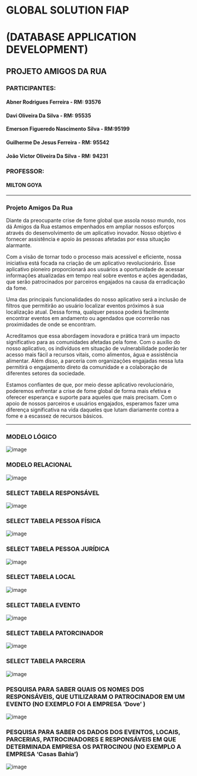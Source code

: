 # GLOBAL SOLUTION FIAP 
# (DATABASE APPLICATION DEVELOPMENT)

## PROJETO AMIGOS DA RUA

### PARTICIPANTES:
#### Abner Rodrigues Ferreira - RM: 93576
#### Davi Oliveira Da Silva - RM: 95535
#### Emerson Figueredo Nascimento Silva - RM:95199
#### Guilherme De Jesus Ferreira - RM: 95542
#### João Victor Oliveira Da Silva - RM: 94231
### PROFESSOR:
#### MILTON GOYA
---
### Projeto Amigos Da Rua
Diante da preocupante crise de fome global que assola nosso mundo, nos dá Amigos da Rua estamos empenhados em ampliar nossos esforços através do desenvolvimento de um aplicativo inovador. Nosso objetivo é fornecer assistência e apoio às pessoas afetadas por essa situação alarmante.

Com a visão de tornar todo o processo mais acessível e eficiente, nossa iniciativa está focada na criação de um aplicativo revolucionário. Esse aplicativo pioneiro proporcionará aos usuários a oportunidade de acessar informações atualizadas em tempo real sobre eventos e ações agendadas, que serão patrocinados por parceiros engajados na causa da erradicação da fome.

Uma das principais funcionalidades do nosso aplicativo será a inclusão de filtros que permitirão ao usuário localizar eventos próximos à sua localização atual. Dessa forma, qualquer pessoa poderá facilmente encontrar eventos em andamento ou agendados que ocorrerão nas proximidades de onde se encontram.

Acreditamos que essa abordagem inovadora e prática trará um impacto significativo para as comunidades afetadas pela fome. Com o auxílio do nosso aplicativo, os indivíduos em situação de vulnerabilidade poderão ter acesso mais fácil a recursos vitais, como alimentos, água e assistência alimentar. Além disso, a parceria com organizações engajadas nessa luta permitirá o engajamento direto da comunidade e a colaboração de diferentes setores da sociedade.

Estamos confiantes de que, por meio desse aplicativo revolucionário, poderemos enfrentar a crise de fome global de forma mais efetiva e oferecer esperança e suporte para aqueles que mais precisam. Com o apoio de nossos parceiros e usuários engajados, esperamos fazer uma diferença significativa na vida daqueles que lutam diariamente contra a fome e a escassez de recursos básicos.

---
### MODELO LÓGICO
![image](https://github.com/emersonnfs/GlobalSolutionDataBase/assets/101301360/c206b3f6-2f3e-4269-851e-24ef07346044)

### MODELO RELACIONAL
![image](https://github.com/emersonnfs/GlobalSolutionDataBase/assets/101301360/49d5261b-4068-4208-8aeb-4cb7b83c3b6b)

### SELECT TABELA RESPONSÁVEL
![image](https://github.com/emersonnfs/GlobalSolutionDataBase/assets/101301360/d13f4452-11b3-434d-bb41-77b619957b02)

### SELECT TABELA PESSOA FÍSICA
 ![image](https://github.com/emersonnfs/GlobalSolutionDataBase/assets/101301360/41be1d59-a53b-4ba0-9d0f-9ebc6929d2ad)

### SELECT TABELA PESSOA JURÍDICA 
![image](https://github.com/emersonnfs/GlobalSolutionDataBase/assets/101301360/f84e6331-c8db-423b-9081-212dd2a64e91)

### SELECT TABELA LOCAL
 ![image](https://github.com/emersonnfs/GlobalSolutionDataBase/assets/101301360/e673d6b9-24fa-4e59-bbeb-0e6c66edbacf)

### SELECT TABELA EVENTO
 ![image](https://github.com/emersonnfs/GlobalSolutionDataBase/assets/101301360/554f8af7-dc59-408a-91f0-fbe9287a0403)

### SELECT TABELA PATORCINADOR
 ![image](https://github.com/emersonnfs/GlobalSolutionDataBase/assets/101301360/d2964098-7776-4a78-8e77-1a6cd9ee5d12)

### SELECT TABELA PARCERIA
 ![image](https://github.com/emersonnfs/GlobalSolutionDataBase/assets/101301360/15c210dc-102e-4da1-a762-40cb2def5021)

### PESQUISA PARA SABER QUAIS OS NOMES DOS RESPONSÁVEIS, QUE UTILIZARAM O PATROCINADOR EM UM EVENTO (NO EXEMPLO FOI A EMPRESA ‘Dove’ ) 
![image](https://github.com/emersonnfs/GlobalSolutionDataBase/assets/101301360/dbc3fa54-4983-46b0-8839-688b8b03f1f2)

### PESQUISA PARA SABER OS DADOS DOS EVENTOS, LOCAIS, PARCERIAS, PATROCINADORES E RESPONSÁVEIS EM QUE DETERMINADA EMPRESA OS PATROCINOU (NO EXEMPLO A EMPRESA ‘Casas Bahia’)
![image](https://github.com/emersonnfs/GlobalSolutionDataBase/assets/101301360/9b627110-8c45-4505-8894-466ad90e75b1)
 
